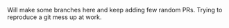Will make some branches here and keep adding few random PRs.
Trying to reproduce a git mess up at work.
